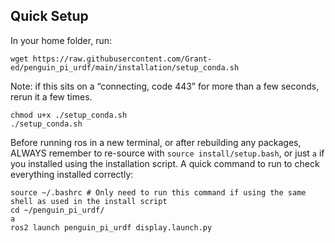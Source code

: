 ## Quick Setup
In your home folder, run:
```
wget https://raw.githubusercontent.com/Grant-ed/penguin_pi_urdf/main/installation/setup_conda.sh
```
Note: if this sits on a “connecting, code 443” for more than a few seconds, rerun it a few times.
```
chmod u+x ./setup_conda.sh
./setup_conda.sh
```
Before running ros in a new terminal, or after rebuilding any packages, ALWAYS remember to re-source with `source install/setup.bash`, or just `a` if you installed using the installation script. A quick command to run to check everything installed correctly:
```
source ~/.bashrc # Only need to run this command if using the same shell as used in the install script
cd ~/penguin_pi_urdf/
a
ros2 launch penguin_pi_urdf display.launch.py
```
